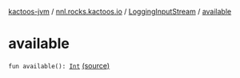 [kactoos-jvm](../../index.md) / [nnl.rocks.kactoos.io](../index.md) / [LoggingInputStream](index.md) / [available](./available.md)

# available

`fun available(): `[`Int`](https://kotlinlang.org/api/latest/jvm/stdlib/kotlin/-int/index.html) [(source)](https://github.com/neonailol/kactoos/blob/master/kactoos-jvm/src/main/kotlin/nnl/rocks/kactoos/io/LoggingInputStream.kt#L90)